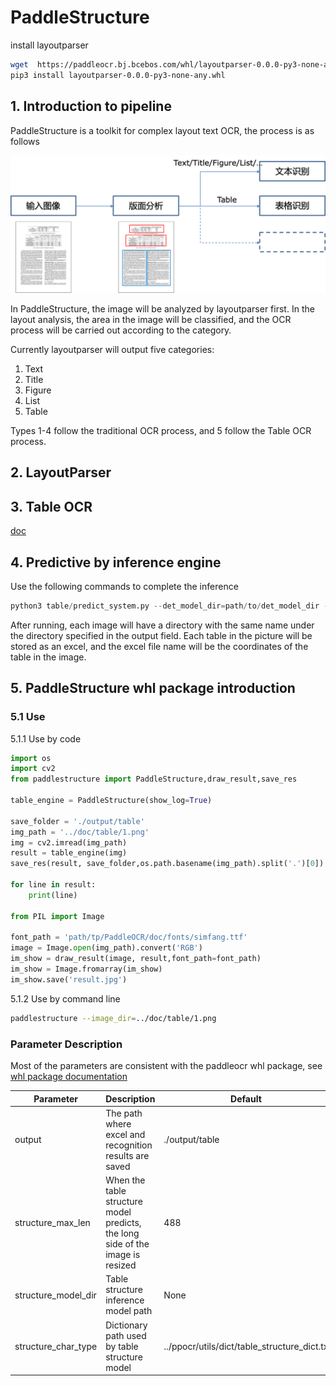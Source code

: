 # PaddleStructure

install layoutparser
```sh
wget  https://paddleocr.bj.bcebos.com/whl/layoutparser-0.0.0-py3-none-any.whl
pip3 install layoutparser-0.0.0-py3-none-any.whl
```

## 1. Introduction to pipeline

PaddleStructure is a toolkit for complex layout text OCR, the process is as follows

![pipeline](../doc/table/pipeline.png)

In PaddleStructure, the image will be analyzed by layoutparser first. In the layout analysis, the area in the image will be classified, and the OCR process will be carried out according to the category.

Currently layoutparser will output five categories:
1. Text
2. Title
3. Figure
4. List
5. Table
   
Types 1-4 follow the traditional OCR process, and 5 follow the Table OCR process.

## 2. LayoutParser


## 3. Table OCR

[doc](table/README.md)

## 4. Predictive by inference engine

Use the following commands to complete the inference
```python
python3 table/predict_system.py --det_model_dir=path/to/det_model_dir --rec_model_dir=path/to/rec_model_dir --table_model_dir=path/to/table_model_dir --image_dir=../doc/table/1.png --rec_char_dict_path=../ppocr/utils/dict/table_dict.txt --table_char_dict_path=../ppocr/utils/dict/table_structure_dict.txt --rec_char_type=EN --det_limit_side_len=736 --det_limit_type=min --output ../output/table
```
After running, each image will have a directory with the same name under the directory specified in the output field. Each table in the picture will be stored as an excel, and the excel file name will be the coordinates of the table in the image.

## 5. PaddleStructure whl package introduction

### 5.1 Use

5.1.1 Use by code
```python
import os
import cv2
from paddlestructure import PaddleStructure,draw_result,save_res

table_engine = PaddleStructure(show_log=True)

save_folder = './output/table'
img_path = '../doc/table/1.png'
img = cv2.imread(img_path)
result = table_engine(img)
save_res(result, save_folder,os.path.basename(img_path).split('.')[0])

for line in result:
    print(line)

from PIL import Image

font_path = 'path/tp/PaddleOCR/doc/fonts/simfang.ttf'
image = Image.open(img_path).convert('RGB')
im_show = draw_result(image, result,font_path=font_path)
im_show = Image.fromarray(im_show)
im_show.save('result.jpg')
```

5.1.2 Use by command line
```bash
paddlestructure --image_dir=../doc/table/1.png
```

### Parameter Description
Most of the parameters are consistent with the paddleocr whl package, see [whl package documentation](../doc/doc_ch/whl.md)

| Parameter                    | Description                                            | Default           |
|------------------------|------------------------------------------------------|------------------|
| output                 | The path where excel and recognition results are saved                    | ./output/table            |
| structure_max_len      |  When the table structure model predicts, the long side of the image is resized             |  488            |
| structure_model_dir      |  Table structure inference model path             |  None            |
| structure_char_type      | Dictionary path used by table structure model             |  ../ppocr/utils/dict/table_structure_dict.tx            |


